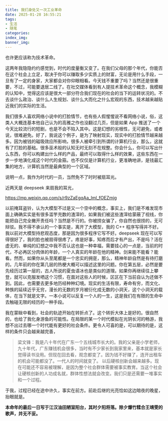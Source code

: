 ```yaml
---
title: 我们身处又一次工业革命
date: 2025-01-28 16:55:21
tags:
- 生活
- 随笔
categories:
index_img:
banner_img:
---
```


也许更应该称为技术革命。

这两年我隐隐约约感觉到，时代的度量衡又变了。在我们父母的那个年代，你能否在这个社会上立足，取决于你可以赚取多少实质上的财富，无论是用什么手段，一旦有了一定的身家，大家都会对你仰眼相看。今天钱不重要了吗？当然还是很重要，不过，可能要退居二线了。在社交媒体看到有人提技术革命这个概念，我模糊的认知中，觉得这应该是很大一部分符合我们现在的社会的当下的运转状况的。不去谈什么政治、谈什么人生规划、谈什么大而化之什么宏观的东西，技术越来越贴近我们的实际的生活。

我们很多人喜欢网络小说中的打脸情节，也有些人假惺惺说不看网络小说，俗，这类人大概连基本他自己认为的高雅之作也没翻过几页，但是如果 App 推送了一个今天比较流行的短剧，也是不会不陷入其中。这是幻想的劣根性，无可避免，或者说，很难避免。好了，我说这个例子，是为了映射现实，现实中的打脸情节越来越多。因为被钱的磁吸效应所影响，很多人被牵引到所谓的计算机行业，那么，这就有了打脸的基础。很多巫术般的认知无时无刻不在规整。你会什么，你可以写出什么东西，你可以构建出什么样的产品，最终可以取得什么样的效果，这些东西在一步一步地演化成这个时代的金箍。也不仅仅是计算机行业，更准确地讲，是钱最汇集的地方，计算机当然是最典型的一个区域。

说明一点，我作为时代的一员，当然免不了时时被扇耳光。

近两天是 deepseek 来扇我的耳光，

<https://mp.weixin.qq.com/s/r9zZaEgqAa_lml_fOEZmjg>

以前掩耳盗铃，认为大模型不过是又一个空中的概念，事实上，我们是不难发现市面上确确实实是有很多滥竽充数的渣滓的，如果我们被这些渣滓给蒙蔽了视线，你能把自己完全撇开责任吗？当然是不行的。你被捞女骗了，你自然也很捞的，无可辩驳。我不得不承认的一个事实是，离开了大模型，我的 C++ 程序写得并不好。我以前对大模型持悲观态度，那是因为很多程序它写不好。deepseek 现在可以写得很好了，我的脸也被扇得很疼了。疼是好事，知疼而后才有产出，不是吗？活在虚无的、单纯的幻想之中我不否认这也是一种幸福，需要挂心的一点是，当前的时代，不必再区分肉体的年龄，一个人真实的年龄在他的精神。剑来能不能看？能看。然而，如果你从头至尾都是一个忠实的拥趸，那么，精神年龄自然是有待打磨的。几年前的你在第几层的热梗大概可以描述这里的问题。你在第五层，必然是要先经历过第一层的，古人所说的夏虫语冰也是类似的道理。如果你再继续往上攀登，就可以克服发哂这个习惯，在面对这些人的时候，区区在下当前自认为还做不到。因此，也需要去更多地历经种种幻境。现实的生活有限，寿命有穷，而文化、种族的延续近乎无穷，漫长的无数的岁月被衍化成无数的小洞天，这个小洞天的载体，在当下就是文字。一本小说可以反复一个人的一生，这是我们在有限的生命中去触碰无限的经历的一种手段。

我在蒙眬中看到，社会的轨迹开始在转折点了。这个转折大体上是好的。很自然的，也给了我化身游鱼的可能性。在局限的某一个时代模拟在光阴长河的畅游，我想不出过去哪一个时代能有更好的社会条件。更令人可喜的是，可以期待的是，这样的条件只会越来越完善，

> 梁文锋：我是八十年代在广东一个五线城市长大的。我的父亲是小学老师，九十年代，广东赚钱机会很多，当时有不少家长到我家里来，基本就是家长觉得读书没用。但现在回去看，观念都变了。因为钱不好赚了，连开出租车的机会可能都没了。一代人的时间就变了。
> 以后硬核创新会越来越多。现在可能还不容易被理解，是因为整个社会群体需要被事实教育。当这个社会让硬核创新的人功成名就，群体性想法就会改变。我们只是还需要一堆事实和一个过程。

于我，过程已经在途中许久，事实在前方。前赴后继的光亮恰如这边暗夜的晚星，抬眼就是。

**本命年的最后一日写于江汉油田陋室阳台，其时夕阳将落。除夕爆竹糅合王靖雯的歌声，并无不妥。**


